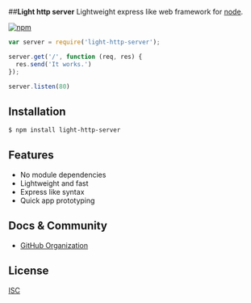  ##**Light http server**
  Lightweight express like web framework for [node](http://nodejs.org).

  [![npm](https://img.shields.io/npm/v/light-http-server.svg)](https://www.npmjs.com/package/light-http-server)

```js
var server = require('light-http-server');

server.get('/', function (req, res) {
  res.send('It works.')
});

server.listen(80)
```

## Installation

```bash
$ npm install light-http-server
```

## Features

  * No module dependencies
  * Lightweight and fast
  * Express like syntax
  * Quick app prototyping

## Docs & Community

  * [GitHub Organization](https://github.com/endresstefan/light-http-server) 


## License

  [ISC](https://github.com/endresstefan/light-http-server/blob/master/LICENSE)
